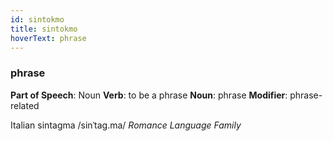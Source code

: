 ```yaml
---
id: sintokmo
title: sintokmo
hoverText: phrase
---
```


### phrase

**Part of Speech**: Noun
**Verb**: to be a phrase
**Noun**: phrase
**Modifier**: phrase-related

Italian sintagma /sinˈtaɡ.ma/
*Romance Language Family*